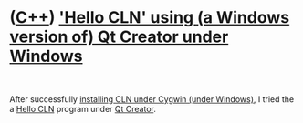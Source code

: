 



 

 

 

 

 

([C++](Cpp.md)) ['Hello CLN' using (a Windows version of) Qt Creator under Windows](CppHelloClnQtCreatorWindows.md)
=====================================================================================================================

 

After successfully [installing CLN under Cygwin (under
Windows)](CppClnInstallCygwin.md), I tried the a [Hello
CLN](CppHelloCln.md) program under [Qt Creator](CppQtCreator.md).

 

 

 

 

 





 



